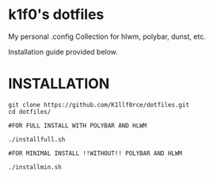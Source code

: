 # k1f0's dotfiles
My personal .config Collection for hlwm, polybar, dunst, etc.

Installation guide provided below.

# INSTALLATION
```
git clone https://github.com/K1llf0rce/dotfiles.git
cd dotfiles/

#FOR FULL INSTALL WITH POLYBAR AND HLWM

./installfull.sh

#FOR MINIMAL INSTALL !!WITHOUT!! POLYBAR AND HLWM

./installmin.sh
```
